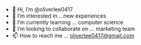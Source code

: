 - 👋 Hi, I’m @oliverlee0417
- 👀 I’m interested in ...new experiences
- 🌱 I’m currently learning ... computer science
- 💞️ I’m looking to collaborate on ... marketing team
- 📫 How to reach me ... oliverlee0417@gmail.com

<!---
oliverlee0417/oliverlee0417 is a ✨ special ✨ repository because its `README.md` (this file) appears on your GitHub profile.
You can click the Preview link to take a look at your changes.
--->

